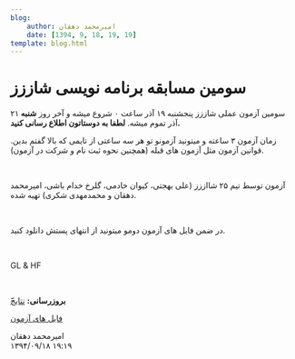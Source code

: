 ```yaml
---
blog:
    author: امیرمحمد دهقان
    date: [1394, 9, 18, 19, 19]
template: blog.html
---
```

# سومین مسابقه برنامه نویسی شاززز

<div class="cnt">
<p>سومین آزمون عملی شاززز پنجشنبه ۱۹ آذر ساعت ۰ شروع میشه و آخر روز <b>شنبه </b>۲۱ آذر تموم میشه. <b>لطفا به دوستاتون اطلاع رسانی کنید.</b></p>
<p>زمان آزمون ۳ ساعته و میتونید آزمونو تو هر سه ساعتی از تایمی که بالا گفتم بدین. قوانین آزمون مثل آزمون های قبله (همچنین نحوه ثبت نام و شرکت در آزمون).</p>
<p><br/></p>
<p>آزمون توسط تیم ۲۵ شااززز (علی بهجتی، کیوان خادمی، گلرخ خدام باشی، امیرمحمد دهقان و محمدمهدی شکری) تهیه شده.</p>
<p><br/></p>
<p>در ضمن فایل های‌ آزمون دومو میتونید از انتهای پستش دانلود کنید.</p>
<p><br/></p>
<p>GL &amp; HF</p>
<p><br/></p>
<p><b>َبروزرسانی:‌</b> <a href="http://bayanbox.ir/download/6184061717566530659/ranking3.pdf">نتایج</a></p>
<p><a href="http://bayanbox.ir/download/5647936234363018019/shaazzz3.7z">فایل های آزمون</a></p>
</div>

<div class="blog-info">
    <div class="blog-author">امیرمحمد دهقان</div>
    <div class="blog-date">۱۳۹۴/۰۹/۱۸ ۱۹:۱۹</div>
</div>

